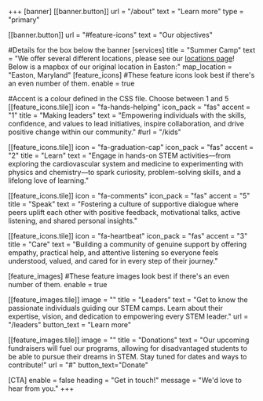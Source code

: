 +++
[banner]
  [[banner.button]]
      url = "/about"
      text = "Learn more"
      type = "primary"

  [[banner.button]]
      url = "#feature-icons"
      text = "Our objectives"

#Details for the box below the banner
[services]
  title = "Summer Camp"
  text = "We offer several different locations, please see our [locations page](https://midshorestem.org/locations/)! Below is a mapbox of our original location in Easton:"
  map_location = "Easton, Maryland"
[feature_icons]
  #These feature icons look best if there's an even number of them.
  enable = true

  #Accent is a colour defined in the CSS file. Choose between 1 and 5
  [[feature_icons.tile]]
    icon = "fa-hands-helping"
    icon_pack = "fas"
    accent = "1"
    title = "Making leaders"
    text = "Empowering individuals with the skills, confidence, and values to lead initiatives, inspire collaboration, and drive positive change within our community."
    #url = "/kids"

  [[feature_icons.tile]]
    icon = "fa-graduation-cap"
    icon_pack = "fas"
    accent = "2"
    title = "Learn"
    text = "Engage in hands-on STEM activities—from exploring the cardiovascular system and medicine to experimenting with physics and chemistry—to spark curiosity, problem-solving skills, and a lifelong love of learning."

  [[feature_icons.tile]]
    icon = "fa-comments"
    icon_pack = "fas"
    accent = "5"
    title = "Speak"
    text = "Fostering a culture of supportive dialogue where peers uplift each other with positive feedback, motivational talks, active listening, and shared personal insights."

  [[feature_icons.tile]]
    icon = "fa-heartbeat"
    icon_pack = "fas"
    accent = "3"
    title = "Care"
    text = "Building a community of genuine support by offering empathy, practical help, and attentive listening so everyone feels understood, valued, and cared for in every step of their journey."

[feature_images]
#These feature images look best if there's an even number of them.
  enable = true

  [[feature_images.tile]]
    image = ""
    title = "Leaders"
    text = "Get to know the passionate individuals guiding our STEM camps. Learn about their expertise, vision, and dedication to empowering every STEM leader."
    url = "/leaders"
    button_text = "Learn more"

  [[feature_images.tile]]
    image = ""
    title = "Donations"
    text = "Our upcoming fundraisers will fuel our programs, allowing for disadvantaged students to be able to pursue their dreams in STEM. Stay tuned for dates and ways to contribute!"
    url = "#"
    button_text="Donate"

[CTA]
  enable = false
  heading = "Get in touch!"
  message = "We'd love to hear from you."
+++
